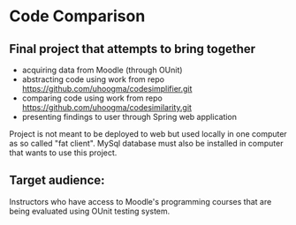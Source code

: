 # Code Comparison

## Final project that attempts to bring together
* acquiring data from Moodle (through OUnit)
* abstracting code using work from repo https://github.com/uhoogma/codesimplifier.git
* comparing code using work from repo https://github.com/uhoogma/codesimilarity.git
* presenting findings to user through Spring web application

Project is not meant to be deployed to web but used locally in one computer as so called "fat client".
MySql database must also be installed in computer that wants to use this project.

## Target audience:
Instructors who have access to Moodle's programming courses that are being evaluated using OUnit testing system.